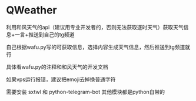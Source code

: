 # QWeather


利用和风天气的api（建议用专业开发者的，否则无法获取逐时天气）获取天气信息+一言+推送到自己的tg频道

自己根据wafu.py写的可获取信息，选择内容生成天气信息，然后推送到tg频道就行

具体看wafu.py的注释和和风天气的开发文档

如果vps运行报错，建议把emoji去掉换普通字符

需要安装 sxtwl 和 python-telegram-bot 其他模块都是python自带的
